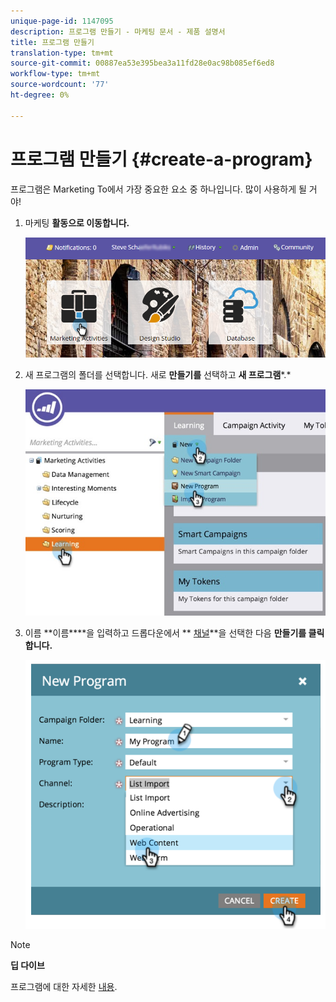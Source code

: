 ```yaml
---
unique-page-id: 1147095
description: 프로그램 만들기 - 마케팅 문서 - 제품 설명서
title: 프로그램 만들기
translation-type: tm+mt
source-git-commit: 00887ea53e395bea3a11fd28e0ac98b085ef6ed8
workflow-type: tm+mt
source-wordcount: '77'
ht-degree: 0%

---
```



# 프로그램 만들기 {#create-a-program}

프로그램은 Marketing To에서 가장 중요한 요소 중 하나입니다. 많이 사용하게 될 거야!

1. 마케팅 **활동으로 이동합니다.**

   ![](assets/login-marketing-activities.png)

1. 새 프로그램의 폴더를 선택합니다. 새로 **만들기를** 선택하고 **새 프로그램***.*

   ![](assets/leadlifecycle.jpg)

1. 이름 **이름****을 입력하고 드롭다운에서 ** [채널](http://docs.marketo.com/display/DOCS/Create+a+Program+Channel)**을 선택한 다음 **만들기를 클릭합니다.**

   ![](assets/image2015-2-5-16-3a33-3a23.png)

>[!NOTE]
>
>**딥 다이브**
>
>프로그램에 대한 자세한 [내용](http://docs.marketo.com/display/docs/programs).

